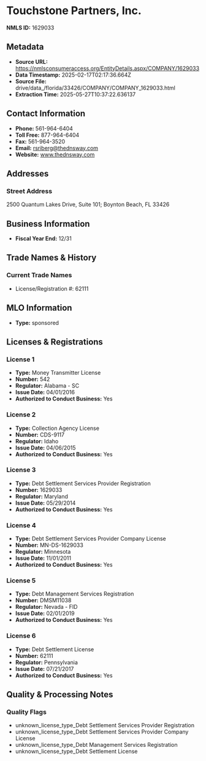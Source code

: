 # Touchstone Partners, Inc.

**NMLS ID:** 1629033

## Metadata
- **Source URL:** https://nmlsconsumeraccess.org/EntityDetails.aspx/COMPANY/1629033
- **Data Timestamp:** 2025-02-17T02:17:36.664Z
- **Source File:** drive/data_/florida/33426/COMPANY/COMPANY_1629033.html
- **Extraction Time:** 2025-05-27T10:37:22.636137

## Contact Information
- **Phone:** 561-964-6404
- **Toll Free:** 877-964-6404
- **Fax:** 561-964-3520
- **Email:** rsriberg@thednsway.com
- **Website:** www.thednsway.com

## Addresses
### Street Address
2500 Quantum Lakes Drive, Suite 101; Boynton Beach, FL 33426

## Business Information
- **Fiscal Year End:** 12/31

## Trade Names & History
### Current Trade Names
- License/Registration #: 62111

## MLO Information
- **Type:** sponsored

## Licenses & Registrations

### License 1
- **Type:** Money Transmitter License
- **Number:** 542
- **Regulator:** Alabama - SC
- **Issue Date:** 04/01/2016
- **Authorized to Conduct Business:** Yes

### License 2
- **Type:** Collection Agency License
- **Number:** CDS-9117
- **Regulator:** Idaho
- **Issue Date:** 04/06/2015
- **Authorized to Conduct Business:** Yes

### License 3
- **Type:** Debt Settlement Services Provider Registration
- **Number:** 1629033
- **Regulator:** Maryland
- **Issue Date:** 05/29/2014
- **Authorized to Conduct Business:** Yes

### License 4
- **Type:** Debt Settlement Services Provider Company License
- **Number:** MN-DS-1629033
- **Regulator:** Minnesota
- **Issue Date:** 11/01/2011
- **Authorized to Conduct Business:** Yes

### License 5
- **Type:** Debt Management Services Registration
- **Number:** DMSM11038
- **Regulator:** Nevada - FID
- **Issue Date:** 02/01/2019
- **Authorized to Conduct Business:** Yes

### License 6
- **Type:** Debt Settlement License
- **Number:** 62111
- **Regulator:** Pennsylvania
- **Issue Date:** 07/21/2017
- **Authorized to Conduct Business:** Yes

## Quality & Processing Notes
### Quality Flags
- unknown_license_type_Debt Settlement Services Provider Registration
- unknown_license_type_Debt Settlement Services Provider Company License
- unknown_license_type_Debt Management Services Registration
- unknown_license_type_Debt Settlement License
